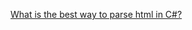 [What is the best way to parse html in C#? ](http://stackoverflow.com/questions/56107/what-is-the-best-way-to-parse-html-in-c)

